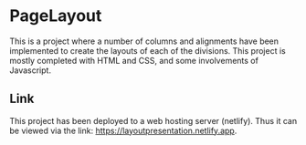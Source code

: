 # PageLayout
  This is a project where a number of columns and alignments have been implemented to create the layouts of each of the divisions. This project is mostly completed with HTML and CSS, and some involvements of Javascript.  

##

## Link
This project has been deployed to a web hosting server (netlify). Thus it can be viewed via the link: https://layoutpresentation.netlify.app. 
